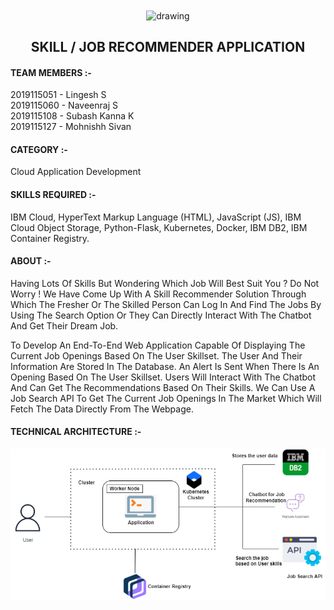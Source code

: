 <div align="center">
<img src="https://upload.wikimedia.org/wikipedia/commons/5/51/IBM_logo.svg" align="center" alt="drawing" width="200" />
<h2 align="center">SKILL / JOB RECOMMENDER APPLICATION<br></h2>
</div>
<p></p>

<h4><b>TEAM MEMBERS :-</b></h4> 
2019115051 - Lingesh S</br>
2019115060 - Naveenraj S</br>
2019115108 - Subash Kanna K</br>
2019115127 - Mohnishh Sivan</br>
<p></p>

<h4><b>CATEGORY :-</b></h4> 
Cloud Application Development</br>
<p></p>

<h4><b>SKILLS REQUIRED :-</b></h4>
IBM Cloud, HyperText Markup Language (HTML), JavaScript (JS), IBM Cloud Object Storage, Python-Flask, Kubernetes, Docker, IBM DB2, IBM Container Registry.</br>
<p></p>

<h4><b>ABOUT :-</b></h4> 
Having Lots Of Skills But Wondering Which Job Will Best Suit You ? Do Not Worry ! We Have Come Up With A Skill Recommender Solution Through Which The Fresher Or The Skilled Person Can Log In And Find The Jobs By Using The Search Option Or They Can Directly Interact With The Chatbot And Get Their Dream Job.
<p></p>
To Develop An End-To-End Web Application Capable Of Displaying The Current Job Openings Based On The User Skillset. The User And Their Information Are Stored In The Database.  An Alert Is Sent When There Is An Opening Based On The User Skillset. Users Will Interact With The Chatbot And Can Get The Recommendations Based On Their Skills. We Can Use A Job Search API To Get The Current Job Openings In The Market Which Will Fetch The Data Directly From The Webpage.
<p></p>

<h4><b>TECHNICAL ARCHITECTURE :-</b></h4>
<p align="center">
<img src="Archive/Technical Architecture.png">
</p>



